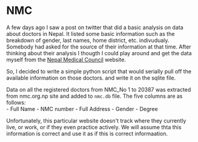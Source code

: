 # NMC

A few days ago I saw a post on twitter that did a basic analysis on data about doctors in Nepal. It listed some basic information such as the breakdown of gender, last names, home district, etc. indivudualy. Somebody had asked for the source of their information at that time.  After thinking about their analysis I thougth I could play around and get the data myself from the [Nepal Medical Council](www.nmc.org.np) website.  

So,  I decided to write a simple python script that would serially pull off the available information on those doctors. and write it on the sqlite file.

Data on all the registered doctors from NMC_No 1 to 20387 was extracted from nmc.org.np site and added to `nmc.db` file. The five columns are as follows:  
    - Full Name
    - NMC number
    - Full Address
    - Gender
    - Degree

Unfortunately, this particular website doesn't track where they currently live, or work, or if they even practice actively. We will assume thta this information is correct and use it as if this is correct informaation.